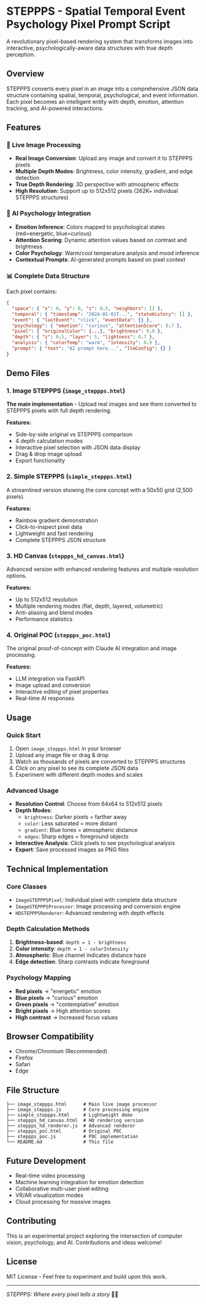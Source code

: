 # STEPPPS - Spatial Temporal Event Psychology Pixel Prompt Script

A revolutionary pixel-based rendering system that transforms images into interactive, psychologically-aware data structures with true depth perception.

## Overview

STEPPPS converts every pixel in an image into a comprehensive JSON data structure containing spatial, temporal, psychological, and event information. Each pixel becomes an intelligent entity with depth, emotion, attention tracking, and AI-powered interactions.

## Features

### 🎨 Live Image Processing
- **Real Image Conversion**: Upload any image and convert it to STEPPPS pixels
- **Multiple Depth Modes**: Brightness, color intensity, gradient, and edge detection
- **True Depth Rendering**: 3D perspective with atmospheric effects
- **High Resolution**: Support up to 512x512 pixels (262K+ individual STEPPPS structures)

### 🧠 AI Psychology Integration
- **Emotion Inference**: Colors mapped to psychological states (red=energetic, blue=curious)
- **Attention Scoring**: Dynamic attention values based on contrast and brightness
- **Color Psychology**: Warm/cool temperature analysis and mood inference
- **Contextual Prompts**: AI-generated prompts based on pixel context

### 📊 Complete Data Structure
Each pixel contains:
```json
{
  "space": { "x": 0, "y": 0, "z": 0.5, "neighbors": [] },
  "temporal": { "timestamp": "2024-01-01T...", "stateHistory": [] },
  "event": { "lastEvent": "click", "eventData": {} },
  "psychology": { "emotion": "curious", "attentionScore": 0.7 },
  "pixel": { "originalColor": {...}, "brightness": 0.8 },
  "depth": { "z": 0.5, "layer": 5, "lightness": 0.7 },
  "analysis": { "colorTemp": "warm", "intensity": 0.9 },
  "prompt": { "text": "AI prompt here...", "llmConfig": {} }
}
```

## Demo Files

### 1. Image STEPPPS (`image_steppps.html`)
**The main implementation** - Upload real images and see them converted to STEPPPS pixels with full depth rendering.

**Features:**
- Side-by-side original vs STEPPPS comparison
- 4 depth calculation modes
- Interactive pixel selection with JSON data display
- Drag & drop image upload
- Export functionality

### 2. Simple STEPPPS (`simple_steppps.html`)
A streamlined version showing the core concept with a 50x50 grid (2,500 pixels).

**Features:**
- Rainbow gradient demonstration
- Click-to-inspect pixel data
- Lightweight and fast rendering
- Complete STEPPPS JSON structure

### 3. HD Canvas (`steppps_hd_canvas.html`)
Advanced version with enhanced rendering features and multiple resolution options.

**Features:**
- Up to 512x512 resolution
- Multiple rendering modes (flat, depth, layered, volumetric)
- Anti-aliasing and blend modes
- Performance statistics

### 4. Original POC (`steppps_poc.html`)
The original proof-of-concept with Claude AI integration and image processing.

**Features:**
- LLM integration via FastAPI
- Image upload and conversion
- Interactive editing of pixel properties
- Real-time AI responses

## Usage

### Quick Start
1. Open `image_steppps.html` in your browser
2. Upload any image file or drag & drop
3. Watch as thousands of pixels are converted to STEPPPS structures
4. Click on any pixel to see its complete JSON data
5. Experiment with different depth modes and scales

### Advanced Usage
- **Resolution Control**: Choose from 64x64 to 512x512 pixels
- **Depth Modes**:
  - `brightness`: Darker pixels = farther away
  - `color`: Less saturated = more distant
  - `gradient`: Blue tones = atmospheric distance
  - `edges`: Sharp edges = foreground objects
- **Interactive Analysis**: Click pixels to see psychological analysis
- **Export**: Save processed images as PNG files

## Technical Implementation

### Core Classes
- `ImageSTEPPPSPixel`: Individual pixel with complete data structure
- `ImageSTEPPPSProcessor`: Image processing and conversion engine
- `HDSTEPPPSRenderer`: Advanced rendering with depth effects

### Depth Calculation Methods
1. **Brightness-based**: `depth = 1 - brightness`
2. **Color intensity**: `depth = 1 - colorIntensity`
3. **Atmospheric**: Blue channel indicates distance haze
4. **Edge detection**: Sharp contrasts indicate foreground

### Psychology Mapping
- **Red pixels** → "energetic" emotion
- **Blue pixels** → "curious" emotion
- **Green pixels** → "contemplative" emotion
- **Bright pixels** → High attention scores
- **High contrast** → Increased focus values

## Browser Compatibility
- Chrome/Chromium (Recommended)
- Firefox
- Safari
- Edge

## File Structure
```
├── image_steppps.html      # Main live image processor
├── image_steppps.js        # Core processing engine
├── simple_steppps.html     # Lightweight demo
├── steppps_hd_canvas.html  # HD rendering version
├── steppps_hd_renderer.js  # Advanced renderer
├── steppps_poc.html        # Original POC
├── steppps_poc.js          # POC implementation
└── README.md               # This file
```

## Future Development
- Real-time video processing
- Machine learning integration for emotion detection
- Collaborative multi-user pixel editing
- VR/AR visualization modes
- Cloud processing for massive images

## Contributing
This is an experimental project exploring the intersection of computer vision, psychology, and AI. Contributions and ideas welcome!

## License
MIT License - Feel free to experiment and build upon this work.

---

*STEPPPS: Where every pixel tells a story* 🎨✨
